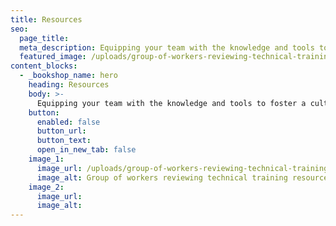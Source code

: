 ```yaml
---
title: Resources
seo:
  page_title: 
  meta_description: Equipping your team with the knowledge and tools to foster a culture of safety.
  featured_image: /uploads/group-of-workers-reviewing-technical-training-reosources.jpg
content_blocks:
  - _bookshop_name: hero
    heading: Resources
    body: >-
      Equipping your team with the knowledge and tools to foster a culture of safety.
    button:
      enabled: false
      button_url: 
      button_text: 
      open_in_new_tab: false
    image_1:
      image_url: /uploads/group-of-workers-reviewing-technical-training-reosources.jpg
      image_alt: Group of workers reviewing technical training resources
    image_2:
      image_url:
      image_alt:
---
```

